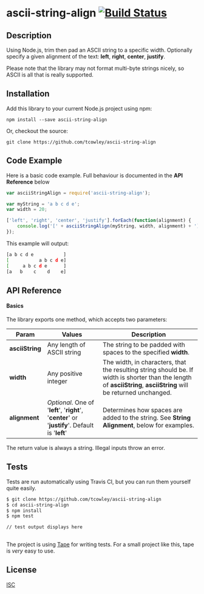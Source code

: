 # ascii-string-align  [![Build Status](https://travis-ci.org/tcowley/ascii-string-align.svg?branch=master)](https://travis-ci.org/tcowley/ascii-string-align)

## Description

Using Node.js, trim then pad an ASCII string to a specific width. Optionally specify a given alignment of the text: **left**, **right**, **center**, **justify**.

Please note that the library may not format multi-byte strings nicely, so ASCII is all that is really supported. 


## Installation

Add this library to your current Node.js project using npm:

```
npm install --save ascii-string-align
```

Or, checkout the source:

```
git clone https://github.com/tcowley/ascii-string-align
```


## Code Example

Here is a basic code example. Full behaviour is documented in the **API Reference** below

```JavaScript
var asciiStringAlign = require('ascii-string-align');

var myString = 'a b c d e';
var width = 20;

['left', 'right', 'center', 'justify'].forEach(function(alignment) {
    console.log('[' + asciiStringAlign(myString, width, alignment) + ']');
});

```

This example will output:

```bash
[a b c d e           ] 
[           a b c d e] 
[     a b c d e      ] 
[a   b    c    d    e] 
```


## API Reference 

#### Basics

The library exports one method, which accepts two parameters:

| Param | Values | Description |
| ----- | ------- | ------ |
| **asciiString** | Any length of ASCII string  | The string to be padded with spaces to the specified **width**. |
| **width**   | Any positive integer  | The width, in characters, that the resulting string should be. If width is shorter than the length of **asciiString**, **asciiString** will be returned unchanged. |
| **alignment** | _Optional_. One of '**left**', '**right**', '**center**' or '**justify**'. Default is '**left**'  | Determines how spaces are added to the string. See **String Alignment**, below for examples. |

The return value is always a string. Illegal inputs throw an error.


## Tests

Tests are run automatically using Travis CI, but you can run them yourself quite easily.

```bash
$ git clone https://github.com/tcowley/ascii-string-align
$ cd ascii-string-align
$ npm install
$ npm test

// test output displays here
 
```


The project is using [Tape](/substack/tape) for writing tests. For a small project like this, tape is _very_ easy to use.

## License

[ISC](https://opensource.org/licenses/ISC)


